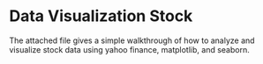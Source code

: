 # Data Visualization Stock

The attached file gives a simple walkthrough of how to analyze and visualize stock data using yahoo finance, matplotlib, and seaborn.
